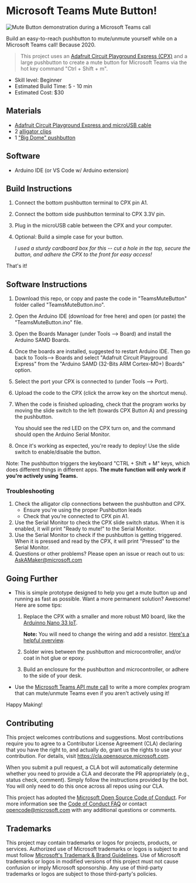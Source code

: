 # Microsoft Teams Mute Button!

![Mute Button demonstration during a Microsoft Teams call](https://github.com/microsoft/TeamsMuteButton/blob/main/images/Cover-2.jpg "Microsoft Teams Mute Button")

Build an easy-to-reach pushbutton to mute/unmute yourself while on a Microsoft Teams call! Because 2020.

> This project uses an [Adafruit Circuit Playground Express (CPX)](https://www.adafruit.com/product/3333) and a large pushbutton to create a mute button for Microsoft Teams via the hot key command "Ctrl + Shift + m".

* Skill level: Beginner
* Estimated Build Time: 5 - 10 min
* Estimated Cost: $30

## Materials
* [Adafruit Circuit Playground Express and microUSB cable](https://www.adafruit.com/product/3517)
* 2 [alligator clips](https://www.adafruit.com/product/1008)
* 1 ["Big Dome" pushbutton](https://www.gravitech.us/bigdopubured.html)

## Software
* Arduino IDE (or VS Code w/ Arduino extension)

## Build Instructions
1. Connect the bottom pushbutton terminal to CPX pin A1.
2. Connect the bottom side pushbutton terminal to CPX 3.3V pin.
3. Plug in the microUSB cable between the CPX and your computer.
4. Optional: Build a simple case for your button. 

    *I used a sturdy cardboard box for this -- cut a hole in the top, secure the button, and adhere the CPX to the front for easy access!*

That's it! 

## Software Instructions
1. Download this repo, or copy and paste the code in "TeamsMuteButton" folder called "TeamsMuteButton.ino".
1. Open the Arduino IDE (download for free here) and open (or paste) the "TeamsMuteButton.ino" file.
1. Open the Boards Manager (under Tools --> Board) and install the Arduino SAMD Boards.
1. Once the boards are installed, suggested to restart Arduino IDE. Then go back to Tools--> Boards and select "Adafruit Circuit Playground Express" from the "Arduino SAMD (32-Bits ARM Cortex-M0+) Boards" option.
1. Select the port your CPX is connected to (under Tools --> Port).
1. Upload the code to the CPX (click the arrow key on the shortcut menu).
1. When the code is finished uploading, check that the program works by moving the slide switch to the left (towards CPX Button A) and pressing the pushbutton.
    
    You should see the red LED on the CPX turn on, and the command should open the Arduino Serial Monitor.

1. Once it's working as expected, you're ready to deploy! Use the slide switch to enable/disable the button.

Note: The pushbutton triggers the keyboard "CTRL + Shift + M" keys, which does different things in different apps. **The mute function will only work if you're actively using Teams.**

### Troubleshooting
1. Check the alligator clip connections between the pushbutton and CPX. 
    * Ensure you're using the proper Pushbutton leads
    * Check that you're connected to CPX pin A1.
1. Use the Serial Monitor to check the CPX slide switch status. When it is enabled, it will print "Ready to mute!" to the Serial Monitor.
1. Use the Serial Monitor to check if the pushbutton is getting triggered. When it is pressed and read by the CPX, it will print "Pressed" to the Serial Monitor.
1. Questions or other problems? Please open an issue or reach out to us: AskAMaker@microsoft.com


## Going Further
* This is simple prototype designed to help you get a mute button up and running as fast as possible. Want a more permanent solution? Awesome! Here are some tips:
    
    1.  Replace the CPX with a smaller and more robust M0 board, like the [Arduinno Nano 33 IoT](https://store.arduino.cc/usa/nano-33-iot).
        
        **Note:** You will need to change the wiring  and add a resistor. [Here's a helpful overview](https://www.arduino.cc/en/tutorial/pushbutton).

    1. Solder wires between the pushbutton and microcontroller, and/or coat in hot glue or epoxy.
    1. Build an enclosure for the pushbutton and microcontroller, or adhere to the side of your desk.

* Use the [Microsoft Teams API mute call](https://docs.microsoft.com/en-us/graph/api/call-mute?view=graph-rest-1.0&tabs=http) to write a more complex program that can mute/unmute Teams even if you aren't actively using it!


Happy Making!

## Contributing

This project welcomes contributions and suggestions.  Most contributions require you to agree to a
Contributor License Agreement (CLA) declaring that you have the right to, and actually do, grant us
the rights to use your contribution. For details, visit https://cla.opensource.microsoft.com.

When you submit a pull request, a CLA bot will automatically determine whether you need to provide
a CLA and decorate the PR appropriately (e.g., status check, comment). Simply follow the instructions
provided by the bot. You will only need to do this once across all repos using our CLA.

This project has adopted the [Microsoft Open Source Code of Conduct](https://opensource.microsoft.com/codeofconduct/).
For more information see the [Code of Conduct FAQ](https://opensource.microsoft.com/codeofconduct/faq/) or
contact [opencode@microsoft.com](mailto:opencode@microsoft.com) with any additional questions or comments.

## Trademarks

This project may contain trademarks or logos for projects, products, or services. Authorized use of Microsoft 
trademarks or logos is subject to and must follow 
[Microsoft's Trademark & Brand Guidelines](https://www.microsoft.com/en-us/legal/intellectualproperty/trademarks/usage/general).
Use of Microsoft trademarks or logos in modified versions of this project must not cause confusion or imply Microsoft sponsorship.
Any use of third-party trademarks or logos are subject to those third-party's policies.
